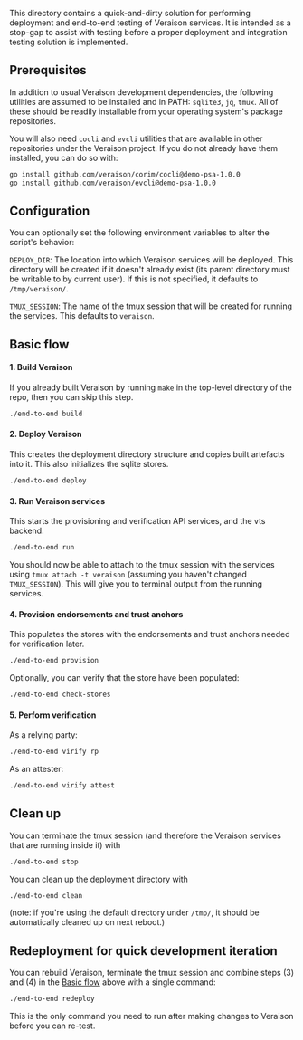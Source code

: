 This directory contains a quick-and-dirty solution for performing deployment
and end-to-end testing of Veraison services. It is intended as a stop-gap to
assist with testing before a proper deployment and integration testing solution
is implemented.

## Prerequisites

In addition to usual Veraison development dependencies, the following utilities
are assumed to be installed and in PATH: `sqlite3`, `jq`, `tmux`. All of these
should be readily installable from your operating system's package
repositories.

You will also need `cocli` and `evcli` utilities that are available in other
repositories under the Veraison project. If you do not already have them
installed, you can do so with:

```sh
go install github.com/veraison/corim/cocli@demo-psa-1.0.0
go install github.com/veraison/evcli@demo-psa-1.0.0
```

## Configuration

You can optionally set the following environment variables to alter the
script's behavior:

`DEPLOY_DIR`: The location into which Veraison services will be deployed. This
directory will be created if it doesn't already exist (its parent directory
must be writable to by current user). If this is not specified, it defaults to
`/tmp/veraison/`.

`TMUX_SESSION`: The name of the tmux session that will be created for running
the services. This defaults to `veraison`.

## Basic flow

#### 1. Build Veraison

If you already built Veraison by running `make` in the top-level directory of
the repo, then you can skip this step.

```sh
./end-to-end build
```

#### 2. Deploy Veraison

This creates the deployment directory structure and copies built artefacts into
it. This also initializes the sqlite stores.

```sh
./end-to-end deploy
```

#### 3. Run Veraison services

This starts the provisioning and verification API services, and the vts
backend.

```sh
./end-to-end run
```

You should now be able to attach to the tmux session with the services using `tmux
attach -t veraison` (assuming you haven't changed `TMUX_SESSION`). This will
give you to terminal output from the running services.

#### 4. Provision endorsements and trust anchors

This populates the stores with the endorsements and trust anchors needed for
verification later.

```sh
./end-to-end provision
```

Optionally, you can verify that the store have been populated:

```sh
./end-to-end check-stores
```

#### 5. Perform verification

As a relying party:

```sh
./end-to-end virify rp
```

As an attester:

```sh
./end-to-end virify attest
```

## Clean up

You can terminate the tmux session (and therefore the Veraison services that
are running inside it) with

```sh
./end-to-end stop
```

You can clean up the deployment directory with

```sh
./end-to-end clean
```

(note: if you're using the default directory under `/tmp/`, it should be
automatically cleaned up on next reboot.)


## Redeployment for quick development iteration

You can rebuild Veraison, terminate the tmux session and combine steps (3) and (4) in the [Basic flow](#basic-flow) above with a single command:

```sh
./end-to-end redeploy
```

This is the only command you need to run after making changes to Veraison
before you can re-test.
